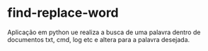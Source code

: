 # find-replace-word
Aplicação em python ue realiza a busca de uma palavra dentro de documentos txt, cmd, log etc e altera para a palavra desejada.
